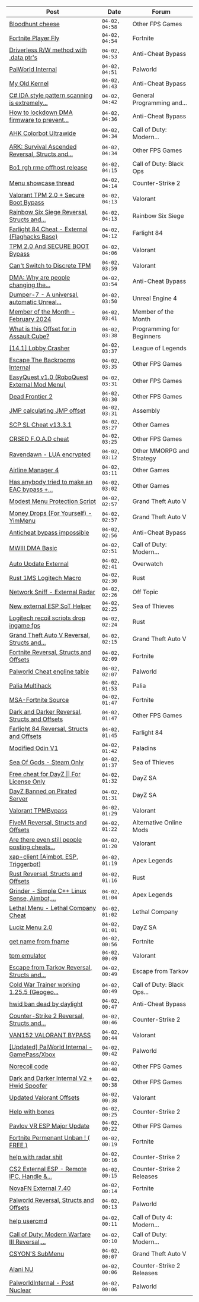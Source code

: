 |Post|Date|Forum|
|----|----|-----|
|[Bloodhunt cheese](https://www.unknowncheats.me/forum/other-fps-games/614168-bloodhunt-cheese.html)|`04-02, 04:58`|Other FPS Games|
|[Fortnite Player Fly](https://www.unknowncheats.me/forum/fortnite/622193-fortnite-player-fly.html)|`04-02, 04:54`|Fortnite|
|[Driverless R/W method with .data ptr's](https://www.unknowncheats.me/forum/anti-cheat-bypass/621420-driverless-method-data-ptrs.html)|`04-02, 04:53`|Anti-Cheat Bypass|
|[PalWorld Internal](https://www.unknowncheats.me/forum/palworld/620394-palworld-internal.html)|`04-02, 04:51`|Palworld|
|[My Old Kernel](https://www.unknowncheats.me/forum/anti-cheat-bypass/621530-kernel.html)|`04-02, 04:43`|Anti-Cheat Bypass|
|[C# IDA style pattern scanning is extremely...](https://www.unknowncheats.me/forum/general-programming-and-reversing/621929-ida-style-pattern-scanning-extremely-slow.html)|`04-02, 04:42`|General Programming and...|
|[How to lockdown DMA firmware to prevent...](https://www.unknowncheats.me/forum/anti-cheat-bypass/622192-lockdown-dma-firmware-prevent-theft-firmware.html)|`04-02, 04:36`|Anti-Cheat Bypass|
|[AHK Colorbot Ultrawide](https://www.unknowncheats.me/forum/call-of-duty-modern-warfare-iii/619498-ahk-colorbot-ultrawide.html)|`04-02, 04:34`|Call of Duty: Modern...|
|[ARK: Survival Ascended Reversal, Structs and...](https://www.unknowncheats.me/forum/other-fps-games/608333-ark-survival-ascended-reversal-structs-offsets.html)|`04-02, 04:34`|Other FPS Games|
|[Bo1 rgh rme offhost release](https://www.unknowncheats.me/forum/call-of-duty-black-ops/621941-bo1-rgh-rme-offhost-release.html)|`04-02, 04:15`|Call of Duty: Black Ops|
|[Menu showcase thread](https://www.unknowncheats.me/forum/counter-strike-2-a/605536-menu-showcase-thread.html)|`04-02, 04:14`|Counter-Strike 2|
|[Valorant TPM 2.0 + Secure Boot Bypass](https://www.unknowncheats.me/forum/valorant/617092-valorant-tpm-2-0-secure-boot-bypass.html)|`04-02, 04:13`|Valorant|
|[Rainbow Six Siege Reversal, Structs and...](https://www.unknowncheats.me/forum/rainbow-six-siege/255148-rainbow-six-siege-reversal-structs-offsets.html)|`04-02, 04:13`|Rainbow Six Siege|
|[Farlight 84 Cheat - External (Flaghacks Base)](https://www.unknowncheats.me/forum/farlight-84-a/611333-farlight-84-cheat-external-flaghacks-base.html)|`04-02, 04:12`|Farlight 84|
|[TPM 2.0 And SECURE BOOT Bypass](https://www.unknowncheats.me/forum/valorant/621759-tpm-2-0-secure-boot-bypass.html)|`04-02, 04:06`|Valorant|
|[Can't Switch to Discrete TPM](https://www.unknowncheats.me/forum/valorant/622190-cant-switch-discrete-tpm.html)|`04-02, 03:59`|Valorant|
|[DMA: Why are people changing the...](https://www.unknowncheats.me/forum/anti-cheat-bypass/622164-dma-people-changing-vender-product-id.html)|`04-02, 03:54`|Anti-Cheat Bypass|
|[Dumper-7 - A universal, automatic Unreal...](https://www.unknowncheats.me/forum/unreal-engine-4-a/594092-dumper-7-universal-automatic-unreal-engine-sdk-generator-ue4-ue5.html)|`04-02, 03:50`|Unreal Engine 4|
|[Member of the Month - February 2024](https://www.unknowncheats.me/forum/member-of-the-month/621916-month-february-2024-a.html)|`04-02, 03:41`|Member of the Month|
|[What is this Offset for in Assault Cube?](https://www.unknowncheats.me/forum/programming-for-beginners/621627-offset-assault-cube.html)|`04-02, 03:38`|Programming for Beginners|
|[\[14.1\] Lobby Crasher](https://www.unknowncheats.me/forum/league-of-legends/620451-14-1-lobby-crasher.html)|`04-02, 03:37`|League of Legends|
|[Escape The Backrooms Internal](https://www.unknowncheats.me/forum/other-fps-games/615556-escape-backrooms-internal.html)|`04-02, 03:35`|Other FPS Games|
|[EasyQuest v1.0 (RoboQuest External Mod Menu)](https://www.unknowncheats.me/forum/other-fps-games/619248-easyquest-v1-0-roboquest-external-mod-menu.html)|`04-02, 03:31`|Other FPS Games|
|[Dead Frontier 2](https://www.unknowncheats.me/forum/other-fps-games/458678-dead-frontier-2-a.html)|`04-02, 03:30`|Other FPS Games|
|[JMP calculating JMP offset](https://www.unknowncheats.me/forum/assembly/622189-jmp-calculating-jmp-offset.html)|`04-02, 03:31`|Assembly|
|[SCP SL Cheat v13.3.1](https://www.unknowncheats.me/forum/other-games/611154-scp-sl-cheat-v13-3-1-a.html)|`04-02, 03:27`|Other Games|
|[CRSED F.O.A.D cheat](https://www.unknowncheats.me/forum/other-fps-games/619494-crsed-cheat.html)|`04-02, 03:25`|Other FPS Games|
|[Ravendawn - LUA encrypted](https://www.unknowncheats.me/forum/other-mmorpg-and-strategy/619475-ravendawn-lua-encrypted.html)|`04-02, 03:12`|Other MMORPG and Strategy|
|[Airline Manager 4](https://www.unknowncheats.me/forum/other-games/622188-airline-manager-4-a.html)|`04-02, 03:11`|Other Games|
|[Has anybody tried to make an EAC bypass +...](https://www.unknowncheats.me/forum/other-games/621274-tried-eac-bypass-client-vrc-ac-added.html)|`04-02, 03:02`|Other Games|
|[Modest Menu Protection Script](https://www.unknowncheats.me/forum/grand-theft-auto-v/567016-modest-menu-protection-script.html)|`04-02, 02:57`|Grand Theft Auto V|
|[Money Drops (For Yourself) - YimMenu](https://www.unknowncheats.me/forum/grand-theft-auto-v/621670-money-drops-yourself-yimmenu.html)|`04-02, 02:57`|Grand Theft Auto V|
|[Anticheat bypass impossible](https://www.unknowncheats.me/forum/anti-cheat-bypass/621815-anticheat-bypass-impossible.html)|`04-02, 02:56`|Anti-Cheat Bypass|
|[MWIII DMA Basic](https://www.unknowncheats.me/forum/call-of-duty-modern-warfare-iii/619202-mwiii-dma-basic.html)|`04-02, 02:51`|Call of Duty: Modern...|
|[Auto Update External](https://www.unknowncheats.me/forum/overwatch/614771-auto-update-external.html)|`04-02, 02:41`|Overwatch|
|[Rust 1MS Logitech Macro](https://www.unknowncheats.me/forum/rust/583325-rust-1ms-logitech-macro.html)|`04-02, 02:30`|Rust|
|[Network Sniff - External Radar](https://www.unknowncheats.me/forum/off-topic/621321-network-sniff-external-radar.html)|`04-02, 02:26`|Off Topic|
|[New external ESP SoT Helper](https://www.unknowncheats.me/forum/sea-of-thieves/581265-external-esp-sot-helper.html)|`04-02, 02:25`|Sea of Thieves|
|[Logitech recoil scripts drop ingame fps](https://www.unknowncheats.me/forum/rust/622186-logitech-recoil-scripts-drop-ingame-fps.html)|`04-02, 02:24`|Rust|
|[Grand Theft Auto V Reversal, Structs and...](https://www.unknowncheats.me/forum/grand-theft-auto-v/144028-grand-theft-auto-reversal-structs-offsets.html)|`04-02, 02:15`|Grand Theft Auto V|
|[Fortnite Reversal, Structs and Offsets](https://www.unknowncheats.me/forum/fortnite/235061-fortnite-reversal-structs-offsets.html)|`04-02, 02:09`|Fortnite|
|[Palworld Cheat engline table](https://www.unknowncheats.me/forum/palworld/622167-palworld-cheat-engline-table.html)|`04-02, 02:07`|Palworld|
|[Palia Multihack](https://www.unknowncheats.me/forum/palia/596326-palia-multihack.html)|`04-02, 01:53`|Palia|
|[MSA-Fortnite Source](https://www.unknowncheats.me/forum/fortnite/622091-msa-fortnite-source.html)|`04-02, 01:47`|Fortnite|
|[Dark and Darker Reversal, Structs and Offsets](https://www.unknowncheats.me/forum/other-fps-games/562724-dark-darker-reversal-structs-offsets.html)|`04-02, 01:47`|Other FPS Games|
|[Farlight 84 Reversal, Structs and Offsets](https://www.unknowncheats.me/forum/farlight-84-a/580566-farlight-84-reversal-structs-offsets.html)|`04-02, 01:45`|Farlight 84|
|[Modified Odin V1](https://www.unknowncheats.me/forum/paladins/585919-modified-odin-v1.html)|`04-02, 01:42`|Paladins|
|[Sea Of Gods - Steam Only](https://www.unknowncheats.me/forum/sea-of-thieves/614719-sea-gods-steam.html)|`04-02, 01:37`|Sea of Thieves|
|[Free cheat for DayZ \|\| For License Only](https://www.unknowncheats.me/forum/dayz-sa/565025-free-cheat-dayz-license.html)|`04-02, 01:32`|DayZ SA|
|[DayZ Banned on Pirated Server](https://www.unknowncheats.me/forum/dayz-sa/619726-dayz-banned-pirated-server.html)|`04-02, 01:31`|DayZ SA|
|[Valorant TPMBypass](https://www.unknowncheats.me/forum/valorant/622182-valorant-tpmbypass.html)|`04-02, 01:29`|Valorant|
|[FiveM Reversal, Structs and Offsets](https://www.unknowncheats.me/forum/alternative-online-mods/340232-fivem-reversal-structs-offsets.html)|`04-02, 01:22`|Alternative Online Mods|
|[Are there even still people posting cheats...](https://www.unknowncheats.me/forum/valorant/622180-people-posting-cheats.html)|`04-02, 01:20`|Valorant|
|[xap-client \[Aimbot, ESP, Triggerbot\]](https://www.unknowncheats.me/forum/apex-legends/606842-xap-client-aimbot-esp-triggerbot.html)|`04-02, 01:19`|Apex Legends|
|[Rust Reversal, Structs and Offsets](https://www.unknowncheats.me/forum/rust/164256-rust-reversal-structs-offsets.html)|`04-02, 01:16`|Rust|
|[Grinder - Simple C++ Linux Sense, Aimbot,...](https://www.unknowncheats.me/forum/apex-legends/605888-grinder-simple-linux-sense-aimbot-triggerbot.html)|`04-02, 01:04`|Apex Legends|
|[Lethal Menu - Lethal Company Cheat](https://www.unknowncheats.me/forum/lethal-company/615575-lethal-menu-lethal-company-cheat.html)|`04-02, 01:02`|Lethal Company|
|[Luciz Menu 2.0](https://www.unknowncheats.me/forum/dayz-sa/123233-luciz-menu-2-0-a.html)|`04-02, 01:01`|DayZ SA|
|[get name from fname](https://www.unknowncheats.me/forum/fortnite/621019-name-fname.html)|`04-02, 00:56`|Fortnite|
|[tpm emulator](https://www.unknowncheats.me/forum/valorant/622054-tpm-emulator.html)|`04-02, 00:49`|Valorant|
|[Escape from Tarkov Reversal, Structs and...](https://www.unknowncheats.me/forum/escape-from-tarkov/226519-escape-tarkov-reversal-structs-offsets.html)|`04-02, 00:49`|Escape from Tarkov|
|[Cold War Trainer working 1.25.5 (Geogeo...](https://www.unknowncheats.me/forum/call-of-duty-black-ops-cold-war/501719-cold-war-trainer-1-25-5-geogeo-paste.html)|`04-02, 00:49`|Call of Duty: Black Ops...|
|[hwid ban dead by daylight](https://www.unknowncheats.me/forum/anti-cheat-bypass/616771-hwid-ban-dead-daylight.html)|`04-02, 00:47`|Anti-Cheat Bypass|
|[Counter-Strike 2 Reversal, Structs and...](https://www.unknowncheats.me/forum/counter-strike-2-a/576077-counter-strike-2-reversal-structs-offsets.html)|`04-02, 00:46`|Counter-Strike 2|
|[VAN152 VALORANT BYPASS](https://www.unknowncheats.me/forum/valorant/620388-van152-valorant-bypass.html)|`04-02, 00:44`|Valorant|
|[\[Updated\] PalWorld Internal - GamePass/Xbox](https://www.unknowncheats.me/forum/palworld/620772-updated-palworld-internal-gamepass-xbox.html)|`04-02, 00:42`|Palworld|
|[Norecoil code](https://www.unknowncheats.me/forum/other-fps-games/622177-norecoil-code.html)|`04-02, 00:40`|Other FPS Games|
|[Dark and Darker Internal V2 + Hwid Spoofer](https://www.unknowncheats.me/forum/other-fps-games/618587-dark-darker-internal-v2-hwid-spoofer.html)|`04-02, 00:38`|Other FPS Games|
|[Updated Valorant Offsets](https://www.unknowncheats.me/forum/valorant/621350-updated-valorant-offsets.html)|`04-02, 00:38`|Valorant|
|[Help with bones](https://www.unknowncheats.me/forum/counter-strike-2-a/622176-help-bones.html)|`04-02, 00:25`|Counter-Strike 2|
|[Pavlov VR ESP Major Update](https://www.unknowncheats.me/forum/other-fps-games/620958-pavlov-vr-esp-major-update.html)|`04-02, 00:22`|Other FPS Games|
|[Fortnite Permenant Unban ! ( FREE )](https://www.unknowncheats.me/forum/fortnite/598535-fortnite-permenant-unban-free.html)|`04-02, 00:19`|Fortnite|
|[help with radar shit](https://www.unknowncheats.me/forum/counter-strike-2-a/622081-help-radar-shit.html)|`04-02, 00:16`|Counter-Strike 2|
|[CS2 External ESP - Remote IPC, Handle &...](https://www.unknowncheats.me/forum/counter-strike-2-releases/621653-cs2-external-esp-remote-ipc-handle-overlay-hijacking.html)|`04-02, 00:15`|Counter-Strike 2 Releases|
|[NovaFN External 7.40](https://www.unknowncheats.me/forum/fortnite/611872-novafn-external-7-40-a.html)|`04-02, 00:14`|Fortnite|
|[Palworld Reversal, Structs and Offsets](https://www.unknowncheats.me/forum/palworld/620076-palworld-reversal-structs-offsets.html)|`04-02, 00:13`|Palworld|
|[help usercmd](https://www.unknowncheats.me/forum/call-of-duty-4-modern-warfare/610754-help-usercmd.html)|`04-02, 00:11`|Call of Duty 4: Modern...|
|[Call of Duty: Modern Warfare III Reversal,...](https://www.unknowncheats.me/forum/call-of-duty-modern-warfare-iii/605287-call-duty-modern-warfare-iii-reversal-structs-offsets.html)|`04-02, 00:10`|Call of Duty: Modern...|
|[CSYON'S SubMenu](https://www.unknowncheats.me/forum/grand-theft-auto-v/566819-csyons-submenu.html)|`04-02, 00:07`|Grand Theft Auto V|
|[Alani NU](https://www.unknowncheats.me/forum/counter-strike-2-releases/620010-alani-nu.html)|`04-02, 00:06`|Counter-Strike 2 Releases|
|[PalworldInternal - Post Nuclear](https://www.unknowncheats.me/forum/palworld/621709-palworldinternal-post-nuclear.html)|`04-02, 00:06`|Palworld|
